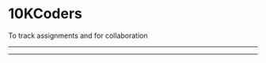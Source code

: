 # 10KCoders
To track assignments and for collaboration

***********************************
---------
